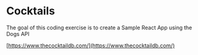 # Cocktails
The goal of this coding exercise is to create a Sample React App using the Dogs API

[https://www.thecocktaildb.com/](https://www.thecocktaildb.com/)


